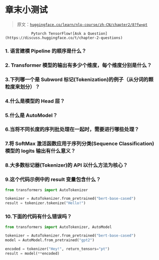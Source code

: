 # 章末小测试

> 原文：[`huggingface.co/learn/nlp-course/zh-CN/chapter2/8?fw=pt`](https://huggingface.co/learn/nlp-course/zh-CN/chapter2/8?fw=pt)

                Pytorch TensorFlow![Ask a Question](https://discuss.huggingface.co/t/chapter-2-questions)

### 1\. 语言建模 Pipeline 的顺序是什么？

### 2\. Transformer 模型的输出有多少个维度，每个维度分别是什么？

### 3.下列哪一个是 Subword 标记(Tokenization)的例子（从分词的颗粒度来划分）？

### 4.什么是模型的 Head 层？

### 5.什么是 AutoModel？

### 6.当将不同长度的序列批处理在一起时，需要进行哪些处理？

### 7.将 SoftMax 激活函数应用于序列分类(Sequence Classification)模型的 logits 输出有什么意义？

### 8.大多数标记器(Tokenizer)的 API 以什么方法为核心？

### 9.这个代码示例中的 result 变量包含什么？

```py
from transformers import AutoTokenizer

tokenizer = AutoTokenizer.from_pretrained("bert-base-cased")
result = tokenizer.tokenize("Hello!")
```

### 10.下面的代码有什么错误吗？

```py
from transformers import AutoTokenizer, AutoModel

tokenizer = AutoTokenizer.from_pretrained("bert-base-cased")
model = AutoModel.from_pretrained("gpt2")

encoded = tokenizer("Hey!", return_tensors="pt")
result = model(**encoded)
```